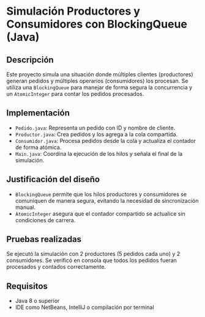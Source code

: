 # Simulación Productores y Consumidores con BlockingQueue (Java)

## Descripción
Este proyecto simula una situación donde múltiples clientes (productores) generan pedidos y múltiples operarios (consumidores) los procesan. Se utiliza una `BlockingQueue` para manejar de forma segura la concurrencia y un `AtomicInteger` para contar los pedidos procesados.

## Implementación
- `Pedido.java`: Representa un pedido con ID y nombre de cliente.
- `Productor.java`: Crea pedidos y los agrega a la cola compartida.
- `Consumidor.java`: Procesa pedidos desde la cola y actualiza el contador de forma atómica.
- `Main.java`: Coordina la ejecución de los hilos y señala el final de la simulación.

## Justificación del diseño
- `BlockingQueue` permite que los hilos productores y consumidores se comuniquen de manera segura, evitando la necesidad de sincronización manual.
- `AtomicInteger` asegura que el contador compartido se actualice sin condiciones de carrera.

## Pruebas realizadas
Se ejecutó la simulación con 2 productores (5 pedidos cada uno) y 2 consumidores. Se verificó en consola que todos los pedidos fueran procesados y contados correctamente.

## Requisitos
- Java 8 o superior
- IDE como NetBeans, IntelliJ o compilación por terminal
